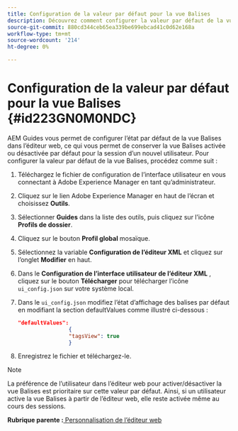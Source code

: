 ```yaml
---
title: Configuration de la valeur par défaut pour la vue Balises
description: Découvrez comment configurer la valeur par défaut de la vue Balises
source-git-commit: 880cd344ceb65ea339be699ebcad41c0d62e168a
workflow-type: tm+mt
source-wordcount: '214'
ht-degree: 0%

---
```


# Configuration de la valeur par défaut pour la vue Balises {#id223GN0M0NDC}

AEM Guides vous permet de configurer l’état par défaut de la vue Balises dans l’éditeur web, ce qui vous permet de conserver la vue Balises activée ou désactivée par défaut pour la session d’un nouvel utilisateur. Pour configurer la valeur par défaut de la vue Balises, procédez comme suit :

1. Téléchargez le fichier de configuration de l’interface utilisateur en vous connectant à Adobe Experience Manager en tant qu’administrateur.
1. Cliquez sur le lien Adobe Experience Manager en haut de l’écran et choisissez **Outils**.
1. Sélectionner **Guides** dans la liste des outils, puis cliquez sur l’icône **Profils de dossier**.
1. Cliquez sur le bouton **Profil global** mosaïque.
1. Sélectionnez la variable **Configuration de l’éditeur XML** et cliquez sur l’onglet **Modifier** en haut.
1. Dans le **Configuration de l’interface utilisateur de l’éditeur XML** , cliquez sur le bouton **Télécharger** pour télécharger l’icône `ui_config.json` sur votre système local.
1. Dans le `ui_config.json` modifiez l’état d’affichage des balises par défaut en modifiant la section defaultValues comme illustré ci-dessous :

   ```json
   "defaultValues":
                   {
                   "tagsView": true
                   }
   ```

1. Enregistrez le fichier et téléchargez-le.

>[!NOTE]
>
> La préférence de l’utilisateur dans l’éditeur web pour activer/désactiver la vue Balises est prioritaire sur cette valeur par défaut. Ainsi, si un utilisateur active la vue Balises à partir de l’éditeur web, elle reste activée même au cours des sessions.

**Rubrique parente :**[ Personnalisation de l’éditeur web](conf-web-editor.md)
